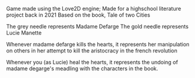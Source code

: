 Game made using the Love2D engine;
Made for a highschool literature project back in 2021
Based on the book, Tale of two Cities

The grey needle represents Madame Defarge
The gold needle represents Lucie Manette

Whenever madame defarge kills the hearts, it represents
her manipulation on others in her attempt to kill 
the aristocracy in the french revolution

Whenever you (as Lucie) heal the hearts, it represents
the undoing of madame degarge's meadling with the characters in the book.

